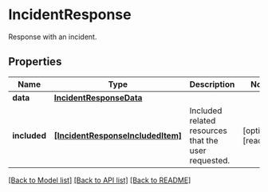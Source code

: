 # IncidentResponse

Response with an incident.

## Properties

| Name         | Type                                                                  | Description                                         | Notes                 |
| ------------ | --------------------------------------------------------------------- | --------------------------------------------------- | --------------------- |
| **data**     | [**IncidentResponseData**](IncidentResponseData.md)                   |                                                     |
| **included** | [**[IncidentResponseIncludedItem]**](IncidentResponseIncludedItem.md) | Included related resources that the user requested. | [optional] [readonly] |

[[Back to Model list]](README.md#documentation-for-models) [[Back to API list]](README.md#documentation-for-api-endpoints) [[Back to README]](README.md)
